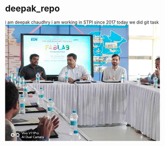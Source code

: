 # deepak_repo
i am deepak chaudhry
i am working in STPI since 2017
today we did git  task
![deepak_repo](img/inaug.jpg)
